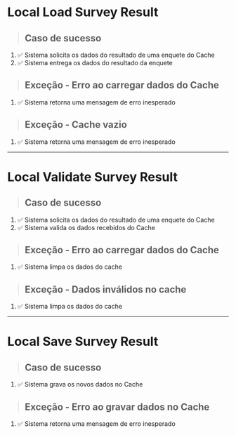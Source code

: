 # Local Load Survey Result

> ## Caso de sucesso

1. ✅ Sistema solicita os dados do resultado de uma enquete do Cache
2. ✅ Sistema entrega os dados do resultado da enquete

> ## Exceção - Erro ao carregar dados do Cache

1. ✅ Sistema retorna uma mensagem de erro inesperado

> ## Exceção - Cache vazio

1. ✅ Sistema retorna uma mensagem de erro inesperado

---

# Local Validate Survey Result

> ## Caso de sucesso

1. ✅ Sistema solicita os dados do resultado de uma enquete do Cache
2. ✅ Sistema valida os dados recebidos do Cache

> ## Exceção - Erro ao carregar dados do Cache

1. ✅ Sistema limpa os dados do cache

> ## Exceção - Dados inválidos no cache

1. ✅ Sistema limpa os dados do cache

---

# Local Save Survey Result

> ## Caso de sucesso

1. ✅ Sistema grava os novos dados no Cache

> ## Exceção - Erro ao gravar dados no Cache

1. ✅ Sistema retorna uma mensagem de erro inesperado
